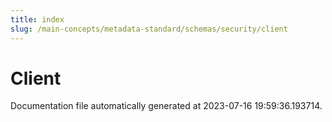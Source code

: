 ```yaml
---
title: index
slug: /main-concepts/metadata-standard/schemas/security/client
---
```


# Client

Documentation file automatically generated at 2023-07-16 19:59:36.193714.
